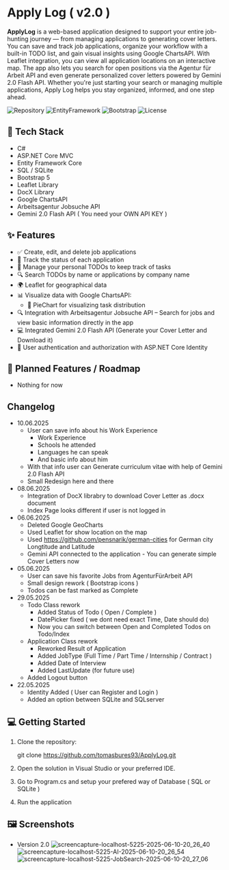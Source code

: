 # Apply Log ( v2.0 )

**ApplyLog** is a web-based application designed to support your entire job-hunting journey — from managing applications to generating cover letters. You can save and track job applications, organize your workflow with a built-in TODO list, and gain visual insights using Google ChartsAPI. With Leaflet integration, you can view all application locations on an interactive map. The app also lets you search for open positions via the Agentur für Arbeit API and even generate personalized cover letters powered by Gemini 2.0 Flash API. Whether you're just starting your search or managing multiple applications, Apply Log helps you stay organized, informed, and one step ahead.

![Repository](https://img.shields.io/badge/ASP.NET_Core-MVC-blue)
![EntityFramework](https://img.shields.io/badge/EntityFramework-Core-green)
![Bootstrap](https://img.shields.io/badge/Bootstrap-5.x-purple?logo=bootstrap)
![License](https://img.shields.io/github/license/tomasbures93/ApplyLog)

## 🚀 Tech Stack

- C#
- ASP.NET Core MVC
- Entity Framework Core
- SQL / SQLite
- Bootstrap 5
- Leaflet Library
- DocX Library
- Google ChartsAPI
- Arbeitsagentur Jobsuche API
- Gemini 2.0 Flash API ( You need your OWN API KEY )


## ✨ Features

- ✅ Create, edit, and delete job applications
- 📌 Track the status of each application
- 📝 Manage your personal TODOs to keep track of tasks
- 🔍 Search TODOs by name or applications by company name
- 🌍 Leaflet for geographical data
- 📊 Visualize data with Google ChartsAPI:
  - 🥧 PieChart for visualizing task distribution
- 🔍 Integration with Arbeitsagentur Jobsuche API – Search for jobs and view basic information directly in the app
- 💻 Integrated Gemini 2.0 Flash API (Generate your Cover Letter and Download it)
- 👤 User authentication and authorization with ASP.NET Core Identity


## 📅 Planned Features / Roadmap

- Nothing for now

## Changelog
- 10.06.2025
  - User can save info about his Work Experience
    - Work Experience
    - Schools he attended
    - Languages he can speak
    - And basic info about him
  - With that info user can Generate curriculum vitae with help of Gemini 2.0 Flash API
  - Small Redesign here and there
- 08.06.2025
  - Integration of DocX librabry to download Cover Letter as .docx document
  - Index Page looks different if user is not logged in
- 06.06.2025
  - Deleted Google GeoCharts
  - Used Leaflet for show location on the map
  - Used https://github.com/pensnarik/german-cities for German city Longtitude and Latitude
  - Gemini API connected to the application - You can generate simple Cover Letters now
- 05.06.2025
  - User can save his favorite Jobs from AgenturFürArbeit API
  - Small design rework ( Bootstrap icons )
  - Todos can be fast marked as Complete
- 29.05.2025
  - Todo Class rework
    - Added Status of Todo ( Open / Complete )
    - DatePicker fixed ( we dont need exact Time, Date should do)
    - Now you can switch between Open and Completed Todos on Todo/Index
  - Application Class rework
    - Reworked Result of Application
    - Added JobType (Full Time / Part Time / Internship / Contract )
    - Added Date of Interview
    - Added LastUpdate (for future use)
  - Added Logout button
- 22.05.2025
  - Identity Added ( User can Register and Login )
  - Added an option between SQLite and SQLserver


## 💻 Getting Started

1. Clone the repository:

   git clone https://github.com/tomasbures93/ApplyLog.git
2. Open the solution in Visual Studio or your preferred IDE.

3. Go to Program.cs and setup your prefered way of Database ( SQL or SQLite )

3. Run the application

## 🖼️ Screenshots
- Version 2.0
![screencapture-localhost-5225-2025-06-10-20_26_40](https://github.com/user-attachments/assets/17b80391-bce6-40ba-a961-ceacbbdca050)
![screencapture-localhost-5225-AI-2025-06-10-20_26_54](https://github.com/user-attachments/assets/b11daa15-970d-4559-b4e7-586741157064)
![screencapture-localhost-5225-JobSearch-2025-06-10-20_27_06](https://github.com/user-attachments/assets/bd51ab90-84e9-4d6c-9b51-10525b316c60)





